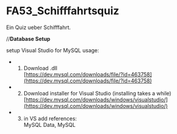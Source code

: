 # FA53_Schifffahrtsquiz

Ein Quiz ueber Schifffahrt.

//**Database Setup**

setup Visual Studio for MySQL usage:

* 1. Download .dll    
  [https://dev.mysql.com/downloads/file/?id=463758](https://dev.mysql.com/downloads/file/?id=463758)
* 2. Download installer for Visual Studio (installing takes a while)    
  [https://dev.mysql.com/downloads/windows/visualstudio/](https://dev.mysql.com/downloads/windows/visualstudio/)    
* 3. in VS add references:    
  MySQL Data, MySQL 
